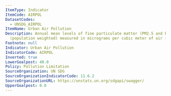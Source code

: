 ```yaml
---
ItemType: Indicator
ItemCode: AIRPOL
DatasetCodes:
  - UNSDG_AIRPOL
ItemName: Urban Air Pollution
Description: Annual mean levels of fine particulate matter (PM2.5 and PM10) in cities
  (population weighted) measured in micrograms per cubic meter of air (μg/m3).
Footnote: null
Indicator: Urban Air Pollution
IndicatorCode: AIRPOL
Inverted: true
LowerGoalpost: 40.0
Policy: Pollution Limitation
SourceOrganization: UN SDG
SourceOrganizationIndicatorCode: 11.6.2
SourceOrganizationURL: https://unstats.un.org/sdgapi/swagger/
UpperGoalpost: 0.0
---
```


